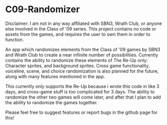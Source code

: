 # C09-Randomizer

Disclaimer: I am not in any way affiliated with SBN3, Wrath Club, or anyone else involved in the Class of '09 series. This project contains no code or assets from the games, and requires the user to own them in order to function.

An app which randomizes elements from the Class of '09 games by SBN3 and Wrath Club to create a near infinite number of possibilities. Currently contains the ability to randomize these elements of The Re-Up only: Character sprites, and background sprites. Cross game functionality, voiceline, scene, and choice randomization is also planned for the future, along with many features mentioned in the app.

This currently only supports the Re-Up because i wrote this code in like 3 days, and cross-game stuff is too complicated for 3 days. The ability to randomize the other two games will come later, and after that I plan to add the ability to randomize the games together.

Please feel free to suggest features or report bugs in the github page for this!